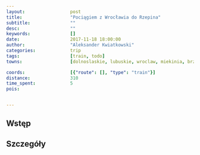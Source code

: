 ```yaml
---
layout:                 post
title:                  "Pociągiem z Wrocławia do Rzepina"
subtitle:               ""
desc:                   ""
keywords:               []
date:                   2017-11-18 18:00:00
author:                 "Aleksander Kwiatkowski"
categories:             trip
tags:                   [train, todo]
towns:                  [dolnoslaskie, lubuskie, wroclaw, miekinia, brzeg_dolny, wolow, winsko, scinawa, rudna, grebowice, glogow, zukowo, bytom_odrzanski, otyn, zielona_gora, czerwiensk, krosno_odrzanskie, bytnica, torzym, rzepin, lagow, lubrza, swiebodzin, szczaniec, zbaszynek, zbaszyn]

coords:                 [{"route": [], "type": "train"}]
distance:               310
time_spent:             5
pois:


---
```



Wstęp
-----


Szczegóły
---------

